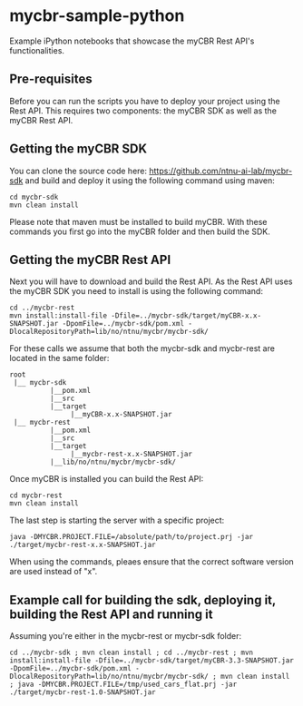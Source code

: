 # mycbr-sample-python

Example iPython notebooks that showcase the myCBR Rest API's functionalities.

## Pre-requisites
Before you can run the scripts you have to deploy your project using the Rest API. This requires two components: the myCBR SDK as well as the myCBR Rest API.

## Getting the myCBR SDK
You can clone the source code here: https://github.com/ntnu-ai-lab/mycbr-sdk and build and deploy it using the following command using maven:
```
cd mycbr-sdk 
mvn clean install 
```
Please note that maven must be installed to build myCBR. 
With these commands you first go into the myCBR folder and then build the SDK.

## Getting the myCBR Rest API

Next you will have to download and build the Rest API. As the Rest API uses the myCBR SDK you need to install is using the following command: 
```
cd ../mycbr-rest 
mvn install:install-file -Dfile=../mycbr-sdk/target/myCBR-x.x-SNAPSHOT.jar -DpomFile=../mycbr-sdk/pom.xml -DlocalRepositoryPath=lib/no/ntnu/mycbr/mycbr-sdk/
```
For these calls we assume that both the mycbr-sdk and mycbr-rest are located in the same folder:
```
root
 |__ mycbr-sdk
          |__pom.xml
          |__src
          |__target
               |__myCBR-x.x-SNAPSHOT.jar
 |__ mycbr-rest
          |__pom.xml
          |__src
          |__target
               |__mycbr-rest-x.x-SNAPSHOT.jar
          |__lib/no/ntnu/mycbr/mycbr-sdk/
```
Once myCBR is installed you can build the Rest API:
```
cd mycbr-rest 
mvn clean install 
```
The last step is starting the server with a specific project:
```
java -DMYCBR.PROJECT.FILE=/absolute/path/to/project.prj -jar ./target/mycbr-rest-x.x-SNAPSHOT.jar 
```
When using the commands, pleaes ensure that the correct software version are used instead of "x".

## Example call for building the sdk, deploying it, building the Rest API and running it
Assuming you're either in the mycbr-rest or mycbr-sdk folder:

```
cd ../mycbr-sdk ; mvn clean install ; cd ../mycbr-rest ; mvn install:install-file -Dfile=../mycbr-sdk/target/myCBR-3.3-SNAPSHOT.jar -DpomFile=../mycbr-sdk/pom.xml -DlocalRepositoryPath=lib/no/ntnu/mycbr/mycbr-sdk/ ; mvn clean install ; java -DMYCBR.PROJECT.FILE=/tmp/used_cars_flat.prj -jar ./target/mycbr-rest-1.0-SNAPSHOT.jar
```
